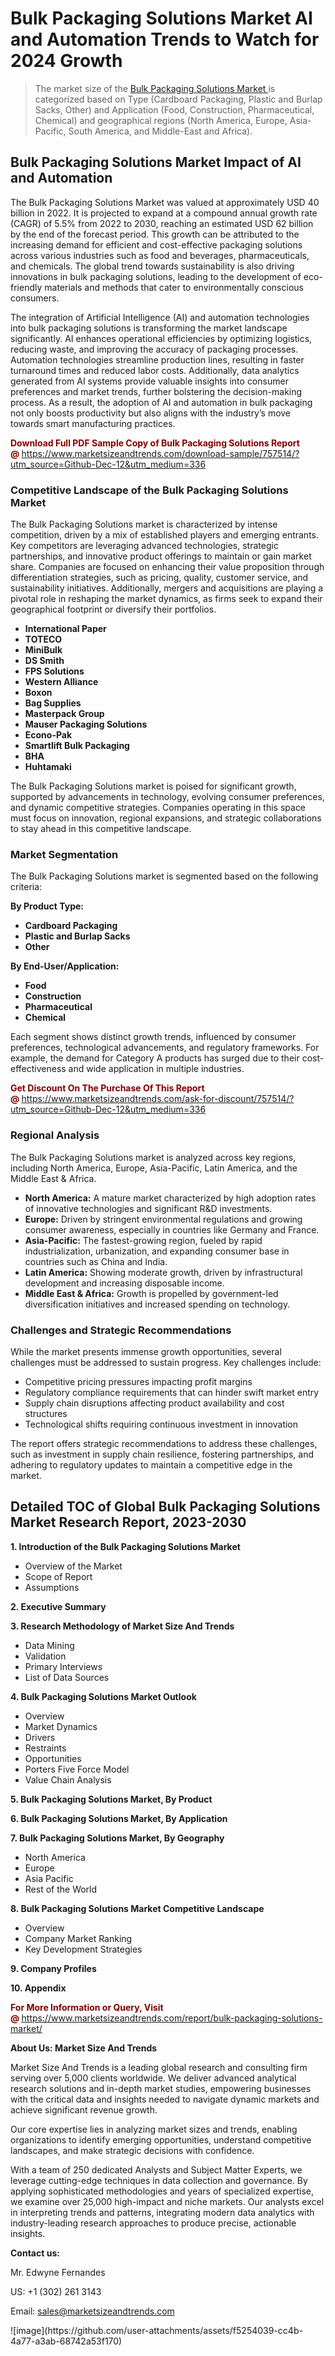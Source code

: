 <H1>Bulk Packaging Solutions Market AI and Automation Trends to Watch for 2024 Growth</H1><blockquote><p>The market size of the <a href="https://www.marketsizeandtrends.com/download-sample/757514/?utm_source=Github-Dec-12&amp;utm_medium=336" target="_blank">Bulk Packaging Solutions Market </a>is categorized based on Type (Cardboard Packaging, Plastic and Burlap Sacks, Other) and Application (Food, Construction, Pharmaceutical, Chemical) and geographical regions (North America, Europe, Asia-Pacific, South America, and Middle-East and Africa).</p></blockquote><p><h2>Bulk Packaging Solutions Market Impact of AI and Automation</h2><p>The Bulk Packaging Solutions Market was valued at approximately USD 40 billion in 2022. It is projected to expand at a compound annual growth rate (CAGR) of 5.5% from 2022 to 2030, reaching an estimated USD 62 billion by the end of the forecast period. This growth can be attributed to the increasing demand for efficient and cost-effective packaging solutions across various industries such as food and beverages, pharmaceuticals, and chemicals. The global trend towards sustainability is also driving innovations in bulk packaging solutions, leading to the development of eco-friendly materials and methods that cater to environmentally conscious consumers.</p><p>The integration of Artificial Intelligence (AI) and automation technologies into bulk packaging solutions is transforming the market landscape significantly. AI enhances operational efficiencies by optimizing logistics, reducing waste, and improving the accuracy of packaging processes. Automation technologies streamline production lines, resulting in faster turnaround times and reduced labor costs. Additionally, data analytics generated from AI systems provide valuable insights into consumer preferences and market trends, further bolstering the decision-making process. As a result, the adoption of AI and automation in bulk packaging not only boosts productivity but also aligns with the industry’s move towards smart manufacturing practices.</p></p><p><strong><span style="color: #800000;">Download Full PDF Sample Copy of Bulk Packaging Solutions Report @</span>&nbsp;</strong><a href="https://www.marketsizeandtrends.com/download-sample/757514/?utm_source=Github-Dec-12&amp;utm_medium=336">https://www.marketsizeandtrends.com/download-sample/757514/?utm_source=Github-Dec-12&amp;utm_medium=336</a></p><h3>Competitive Landscape of the Bulk Packaging Solutions Market</h3><p>The Bulk Packaging Solutions market is characterized by intense competition, driven by a mix of established players and emerging entrants. Key competitors are leveraging advanced technologies, strategic partnerships, and innovative product offerings to maintain or gain market share. Companies are focused on enhancing their value proposition through differentiation strategies, such as pricing, quality, customer service, and sustainability initiatives. Additionally, mergers and acquisitions are playing a pivotal role in reshaping the market dynamics, as firms seek to expand their geographical footprint or diversify their portfolios.</p><p><strong><p><ul><li>International Paper </li><li> TOTECO </li><li> MiniBulk </li><li> DS Smith </li><li> FPS Solutions </li><li> Western Alliance </li><li> Boxon </li><li> Bag Supplies </li><li> Masterpack Group </li><li> Mauser Packaging Solutions </li><li> Econo-Pak </li><li> Smartlift Bulk Packaging </li><li> BHA </li><li> Huhtamaki</p></li></ul></p></strong></p><p>The Bulk Packaging Solutions market is poised for significant growth, supported by advancements in technology, evolving consumer preferences, and dynamic competitive strategies. Companies operating in this space must focus on innovation, regional expansions, and strategic collaborations to stay ahead in this competitive landscape.</p><h3>Market Segmentation</h3><p>The Bulk Packaging Solutions market is segmented based on the following criteria:</p><p><strong>By Product Type:</strong></p><p><strong><p><ul><li>Cardboard Packaging </li><li> Plastic and Burlap Sacks </li><li> Other</p></li></ul></p></strong></p><p><strong>By End-User/Application:</strong></p><p><strong><p><ul><li>Food </li><li> Construction </li><li> Pharmaceutical </li><li> Chemical</p></li></ul></p></strong></p><p>Each segment shows distinct growth trends, influenced by consumer preferences, technological advancements, and regulatory frameworks. For example, the demand for Category A products has surged due to their cost-effectiveness and wide application in multiple industries.</p><p><strong><span style="color: #800000;">Get Discount On The Purchase Of This Report @&nbsp;</span></strong><a href="https://www.marketsizeandtrends.com/ask-for-discount/757514/?utm_source=Github-Dec-12&amp;utm_medium=336">https://www.marketsizeandtrends.com/ask-for-discount/757514/?utm_source=Github-Dec-12&amp;utm_medium=336</a></p><h3>Regional Analysis</h3><p>The Bulk Packaging Solutions market is analyzed across key regions, including North America, Europe, Asia-Pacific, Latin America, and the Middle East &amp; Africa.</p><ul><li><strong>North America:</strong> A mature market characterized by high adoption rates of innovative technologies and significant R&amp;D investments.</li><li><strong>Europe:</strong> Driven by stringent environmental regulations and growing consumer awareness, especially in countries like Germany and France.</li><li><strong>Asia-Pacific:</strong> The fastest-growing region, fueled by rapid industrialization, urbanization, and expanding consumer base in countries such as China and India.</li><li><strong>Latin America:</strong> Showing moderate growth, driven by infrastructural development and increasing disposable income.</li><li><strong>Middle East &amp; Africa:</strong> Growth is propelled by government-led diversification initiatives and increased spending on technology.</li></ul><h3>Challenges and Strategic Recommendations</h3><p>While the market presents immense growth opportunities, several challenges must be addressed to sustain progress. Key challenges include:</p><ul><li>Competitive pricing pressures impacting profit margins</li><li>Regulatory compliance requirements that can hinder swift market entry</li><li>Supply chain disruptions affecting product availability and cost structures</li><li>Technological shifts requiring continuous investment in innovation</li></ul><p>The report offers strategic recommendations to address these challenges, such as investment in supply chain resilience, fostering partnerships, and adhering to regulatory updates to maintain a competitive edge in the market.</p><h2>Detailed TOC of Global Bulk Packaging Solutions Market Research Report, 2023-2030</h2><p><strong>1. Introduction of the Bulk Packaging Solutions Market</strong></p><ul><li>Overview of the Market</li><li>Scope of Report</li><li>Assumptions&nbsp;</li></ul><p><strong>2. Executive Summary</strong></p><p><strong>3. Research Methodology of <strong>Market Size And Trends</strong></strong></p><ul><li>Data Mining</li><li>Validation</li><li>Primary Interviews</li><li>List of Data Sources&nbsp;</li></ul><p><strong>4. Bulk Packaging Solutions Market Outlook</strong></p><ul><li>Overview</li><li>Market Dynamics</li><li>Drivers</li><li>Restraints</li><li>Opportunities</li><li>Porters Five Force Model</li><li>Value Chain Analysis&nbsp;</li></ul><p><strong>5. Bulk Packaging Solutions Market, By Product</strong></p><p><strong>6. Bulk Packaging Solutions Market, By Application</strong></p><p><strong>7. Bulk Packaging Solutions Market, By Geography</strong></p><ul><li>North America</li><li>Europe</li><li>Asia Pacific</li><li>Rest of the World&nbsp;</li></ul><p><strong>8. Bulk Packaging Solutions Market Competitive Landscape</strong></p><ul><li>Overview</li><li>Company Market Ranking</li><li>Key Development Strategies&nbsp;</li></ul><p><strong>9. Company Profiles</strong></p><p><strong>10. Appendix</strong></p><p><strong><span style="color: #800000;">For More Information or Query, Visit @&nbsp;</span></strong><a href="https://www.marketsizeandtrends.com/report/bulk-packaging-solutions-market/">https://www.marketsizeandtrends.com/report/bulk-packaging-solutions-market/</a></p><p></p><p><strong>About Us:&nbsp;Market Size And Trends</strong></p><p>Market Size And Trends&nbsp;is a leading global research and consulting firm serving over 5,000 clients worldwide. We deliver advanced analytical research solutions and in-depth market studies, empowering businesses with the critical data and insights needed to navigate dynamic markets and achieve significant revenue growth.</p><p>Our core expertise lies in analyzing market sizes and trends, enabling organizations to identify emerging opportunities, understand competitive landscapes, and make strategic decisions with confidence.</p><p>With a team of 250 dedicated Analysts and Subject Matter Experts, we leverage cutting-edge techniques in data collection and governance. By applying sophisticated methodologies and years of specialized expertise, we examine over 25,000 high-impact and niche markets. Our analysts excel in interpreting trends and patterns, integrating modern data analytics with industry-leading research approaches to produce precise, actionable insights.</p><p><strong>Contact us:</strong></p><p>Mr. Edwyne Fernandes</p><p>US: +1 (302) 261 3143</p><p>Email: <a href="mailto:sales@marketsizeandtrends.com">sales@marketsizeandtrends.com</a>&nbsp;</p>
![image](https://github.com/user-attachments/assets/f5254039-cc4b-4a77-a3ab-68742a53f170)
